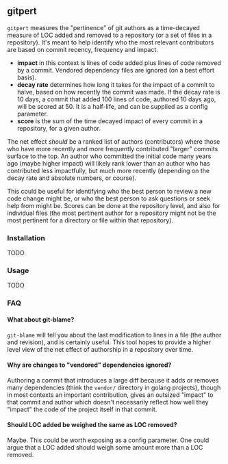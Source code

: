## gitpert

`gitpert` measures the "pertinence" of git authors as a time-decayed measure of LOC added and removed to a repository (or a set of files in a repository).
It's meant to help identify who the most relevant contributors are based on commit recency, frequency and impact.

- **impact** in this context is lines of code added plus lines of code removed by a commit. Vendored dependency files are ignored (on a best effort basis).
- **decay rate** determines how long it takes for the impact of a commit to halve, based on how recently the commit was made. If the decay rate is 10 days, a commit that added 100 lines of code, authored 10 days ago, will be scored at 50. It is a half-life, and can be supplied as a config parameter.
- **score** is the sum of the time decayed impact of every commit in a repository, for a given author.

The net effect *should* be a ranked list of authors (contributors) where those who have more recently and more frequently contributed "larger" commits surface to the top. An author who committed the initial code many years ago (maybe higher impact) will likely rank lower than an author who has contributed less impactfully, but much more recently (depending on the decay rate and absolute numbers, or course).

This could be useful for identifying who the best person to review a new code change might be, or who the best person to ask questions or seek help from might be. Scores can be done at the repository level, and also for individual files (the most pertinent author for a repository might not be the most pertinent for a directory or file within that repository).


### Installation

TODO

### Usage

TODO

### FAQ

#### What about git-blame?

`git-blame` will tell you about the last modification to lines in a file (the author and revision), and is certainly useful. This tool hopes to provide a higher level view of the net effect of authorship in a repository over time.

#### Why are changes to "vendored" dependencies ignored?

Authoring a commit that introduces a large diff because it adds or removes many dependencies (think the `vendor/` directory in golang projects), though in most contexts an important contribution, gives an outsized "impact" to that commit and author which doesn't necessarily reflect how well they "impact" the code of the project itself in that commit.

#### Should LOC added be weighed the same as LOC removed?

Maybe. This could be worth exposing as a config parameter. One could argue that a LOC added should weigh some amount more than a LOC removed.